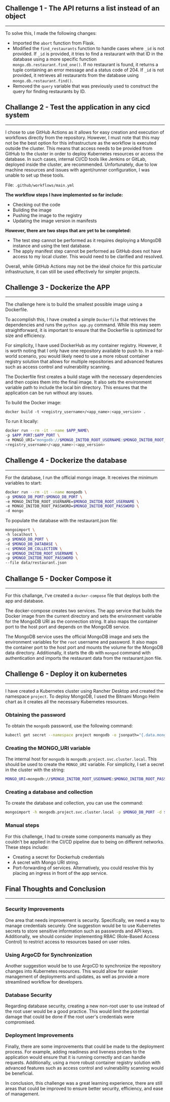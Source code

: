 ## Challenge 1 - The API returns a list instead of an object
---
To solve this, I made the following changes:

- Imported the `abort` function from Flask.
- Modified the `find_restaurants` function to handle cases where `_id` is not provided. If `_id` is provided, it tries to find a restaurant with that ID in the database using a more specific function `mongo.db.restaurant.find_one()`. If no restaurant is found, it returns a tuple containing an error message and a status code of 204. If `_id` is not provided, it retrieves all restaurants from the database using `mongo.db.restaurant.find()`.
- Removed the `query` variable that was previously used to construct the query for finding restaurants by ID.

## Challange 2 - Test the application in any cicd system
---
I chose to use GitHub Actions as it allows for easy creation and execution of workflows directly from the repository. However, I must note that this may not be the best option for this infrastructure as the workflow is executed outside the cluster. This means that access needs to be provided from GitHub to the cluster in order to deploy Kubernetes resources or access the database. In such cases, internal CI/CD tools like Jenkins or GitLab, deployed inside the cluster, are recommended. Unfortunately, due to low machine resources and issues with agent/runner configuration, I was unable to set up these tools.

File: `.github/workflows/main.yml`

**The workflow steps I have implemented so far include:**
- Checking out the code
- Building the image
- Pushing the image to the registry
- Updating the image version in manifests

**However, there are two steps that are yet to be completed:**
- The test step cannot be performed as it requires deploying a MongoDB instance and using the test database.
- The apply manifest step cannot be performed as GitHub does not have access to my local cluster. This would need to be clarified and resolved.

Overall, while GitHub Actions may not be the ideal choice for this particular infrastructure, it can still be used effectively for simpler projects.

## Challenge 3 - Dockerize the APP
---
The challenge here is to build the smallest possible image using a Dockerfile.

To accomplish this, I have created a simple `Dockerfile` that retrieves the dependencies and runs the `python app.py` command. While this may seem straightforward, it is important to ensure that the Dockerfile is optimized for size and efficiency.

For simplicity, I have used DockerHub as my container registry. However, it is worth noting that I only have one repository available to push to. In a real-world scenario, you would likely need to use a more robust container registry solution that allows for multiple repositories and advanced features such as access control and vulnerability scanning.

The Dockerfile first creates a build stage with the necessary dependencies and then copies them into the final image. It also sets the environment variable path to include the local bin directory. This ensures that the application can be run without any issues.

To build the Docker image:

```
docker build -t <registry_username>/<app_name>:<app_version> .
```

To run it locally:

```bash
docker run --rm -it --name $APP_NAME\
-p $APP_PORT:$APP_PORT \
-e MONGO_URI="mongodb://$MONGO_INITDB_ROOT_USERNAME:$MONGO_INITDB_ROOT_PASSWORD@localhost:$MONGO_DB_PORT/$MONGO_DB_DATABASE"
<registry_username>/<app_name>:<app_version>
```

## Challenge 4 - Dockerize the database
---
For the database, I run the official mongo image. It receives the minimum variables to start:

```bash
docker run --rm -it --name mongodb \
-p $MONGO_DB_PORT:$MONGO_DB_PORT \
-e MONGO_INITDB_ROOT_USERNAME=$MONGO_INITDB_ROOT_USERNAME \
-e MONGO_INITDB_ROOT_PASSWORD=$MONGO_INITDB_ROOT_PASSWORD \
-d mongo
```

To populate the database with the restaurant.json file:

```bash
mongoimport \
-h localhost \
-p $MONGO_DB_PORT \
-d $MONGO_DB_DATABASE \
-c $MONGO_DB_COLLECTION \
-u $MONGO_INITDB_ROOT_USERNAME \
-p $MONGO_INITDB_ROOT_PASSWORD \
--file data/restaurant.json
```

## Challange 5 - Docker Compose it
---
For this challange, I've created a `docker-compose` file that deploys both the app and database.

The docker-compose creates two services. The app service that builds the Docker image from the current directory and sets the environment variable for the MongoDB URI as the connection string. It also maps the container port to the host port and depends on the MongoDB service.

The MongoDB service uses the official MongoDB image and sets the environment variables for the `root` username and password. It also maps the container port to the host port and mounts the volume for the MongoDB data directory. Additionally, it starts the db with `mongod` command with authentication and imports the restaurant data from the restaurant.json file.

## Challenge 6 - Deploy it on kubernetes
---
I have created a Kubernetes cluster using Rancher Desktop and created the namespace `project`. To deploy MongoDB, I used the Bitnami Mongo Helm chart as it creates all the necessary Kubernetes resources.

### Obtaining the password

To obtain the `mongodb` password, use the following command:

```bash
kubectl get secret --namespace project mongodb -o jsonpath="{.data.mongodb-root-password}" | base64 -d"
```

### Creating the MONGO_URI variable

The internal host for `mongodb` is `mongodb.project.svc.cluster.local`. This should be used to create the `MONGO_URI` variable. For simplicity, I set a secret in the cluster with the string:

```bash
MONGO_URI=mongodb://$MONGO_INITDB_ROOT_USERNAME:$MONGO_INITDB_ROOT_PASSWORD@mongodb.project.svc.cluster.local:$MONGO_DB_PORT/$MONGO_DB_DATABASE
```

### Creating a database and collection

To create the database and collection, you can use the command:

```bash
mongoimport -h mongodb.project.svc.cluster.local -p $MONGO_DB_PORT -d $MONGO_DB_DATABASE -c restaurant -u $MONGO_INITDB_ROOT_USERNAME -p $MONGO_INITDB_ROOT_PASSWORD --file data/restaurant.json"
```

### Manual steps

For this challenge, I had to create some components manually as they couldn't be applied in the CI/CD pipeline due to being on different networks. These steps include:

- Creating a secret for Dockerhub credentials
- A secret with Mongo URI string.
- Port-forwarding of services. Alternatively, you could resolve this by placing an ingress in front of the app service.

## Final Thoughts and Conclusion
---
### Security Improvements
One area that needs improvement is security. Specifically, we need a way to manage credentials securely. One suggestion would be to use Kubernetes secrets to store sensitive information such as passwords and API keys. Additionally, we should consider implementing RBAC (Role-Based Access Control) to restrict access to resources based on user roles.

### Using ArgoCD for Synchronization
Another suggestion would be to use ArgoCD to synchronize the repository changes into Kubernetes resources. This would allow for easier management of deployments and updates, as well as provide a more streamlined workflow for developers.

### Database Security
Regarding database security, creating a new non-root user to use instead of the root user would be a good practice. This would limit the potential damage that could be done if the root user's credentials were compromised.

### Deployment Improvements
Finally, there are some improvements that could be made to the deployment process. For example, adding readiness and liveness probes to the application would ensure that it is running correctly and can handle requests. Additionally, using a more robust container registry solution with advanced features such as access control and vulnerability scanning would be beneficial.

In conclusion, this challenge was a great learning experience, there are still areas that could be improved to ensure better security, efficiency, and ease of management.